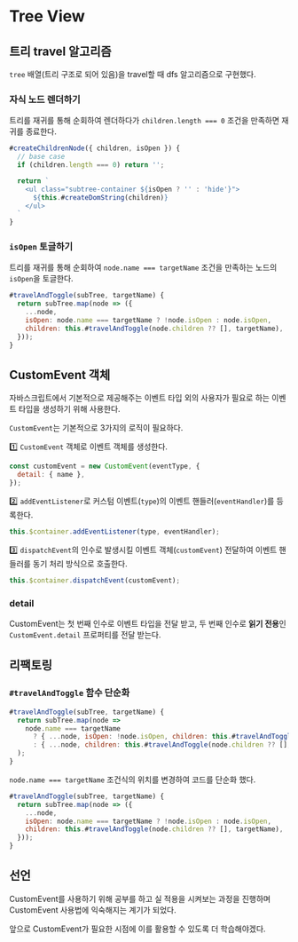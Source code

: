 # Tree View

## 트리 travel 알고리즘

`tree` 배열(트리 구조로 되어 있음)을 travel할 때 dfs 알고리즘으로 구현했다.

### 자식 노드 렌더하기

트리를 재귀를 통해 순회하여 렌더하다가 `children.length === 0` 조건을 만족하면 재귀를 종료한다.

```js
#createChildrenNode({ children, isOpen }) {
  // base case
  if (children.length === 0) return '';

  return `
    <ul class="subtree-container ${isOpen ? '' : 'hide'}">
      ${this.#createDomString(children)}
    </ul>
  `
}
```

### `isOpen` 토글하기

트리를 재귀를 통해 순회하여 `node.name === targetName` 조건을 만족하는 노드의 `isOpen`을 토글한다.

```js
#travelAndToggle(subTree, targetName) {
  return subTree.map(node => ({
    ...node,
    isOpen: node.name === targetName ? !node.isOpen : node.isOpen,
    children: this.#travelAndToggle(node.children ?? [], targetName),
  }));
}
```

## CustomEvent 객체

자바스크립트에서 기본적으로 제공해주는 이벤트 타입 외의 사용자가 필요로 하는 이벤트 타입을 생성하기 위해 사용한다.

`CustomEvent`는 기본적으로 3가지의 로직이 필요하다.

1️⃣ `CustomEvent` 객체로 이벤트 객체를 생성한다.

```js
const customEvent = new CustomEvent(eventType, {
  detail: { name },
});
```

2️⃣ `addEventListener`로 커스텀 이벤트(`type`)의 이벤트 핸들러(`eventHandler`)를 등록한다.

```js
this.$container.addEventListener(type, eventHandler);
```

3️⃣ `dispatchEvent`의 인수로 발생시킬 이벤트 객체(`customEvent`) 전달하여 이벤트 핸들러를 동기 처리 방식으로 호출한다.

```js
this.$container.dispatchEvent(customEvent);
```

### detail

CustomEvent는 첫 번째 인수로 이벤트 타입을 전달 받고, 두 번째 인수로 **읽기 전용**인 `CustomEvent.detail` 프로퍼티를 전달 받는다.

## 리팩토링

### `#travelAndToggle` 함수 단순화

```js
#travelAndToggle(subTree, targetName) {
  return subTree.map(node =>
    node.name === targetName
      ? { ...node, isOpen: !node.isOpen, children: this.#travelAndToggle(node.children ?? [], targetName) }
      : { ...node, children: this.#travelAndToggle(node.children ?? [], targetName) }
  );
}
```

`node.name === targetName` 조건식의 위치를 변경하여 코드를 단순화 했다.

```js
#travelAndToggle(subTree, targetName) {
  return subTree.map(node => ({
    ...node,
    isOpen: node.name === targetName ? !node.isOpen : node.isOpen,
    children: this.#travelAndToggle(node.children ?? [], targetName),
  }));
}
```

## 선언

CustomEvent를 사용하기 위해 공부를 하고 실 적용을 시켜보는 과정을 진행하며 CustomEvent 사용법에 익숙해지는 계기가 되었다.

앞으로 CustomEvent가 필요한 시점에 이를 활용할 수 있도록 더 학습해야겠다.
